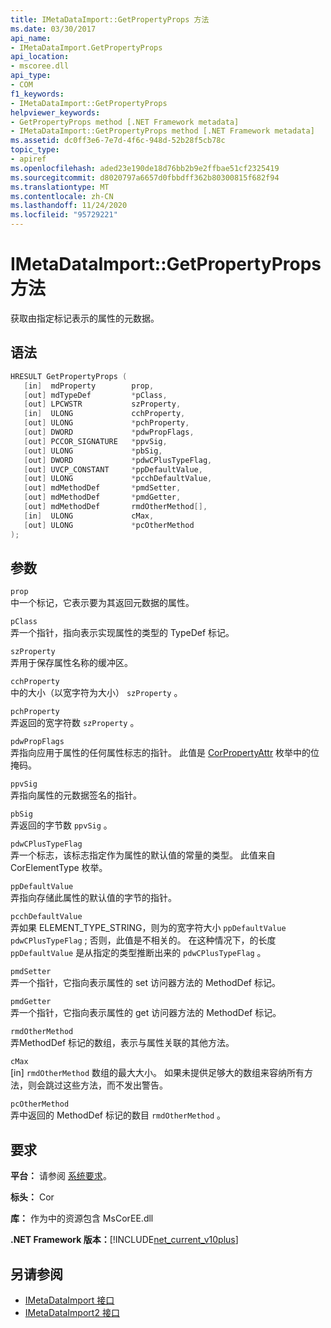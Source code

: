 ```yaml
---
title: IMetaDataImport::GetPropertyProps 方法
ms.date: 03/30/2017
api_name:
- IMetaDataImport.GetPropertyProps
api_location:
- mscoree.dll
api_type:
- COM
f1_keywords:
- IMetaDataImport::GetPropertyProps
helpviewer_keywords:
- GetPropertyProps method [.NET Framework metadata]
- IMetaDataImport::GetPropertyProps method [.NET Framework metadata]
ms.assetid: dc0ff3e6-7e7d-4f6c-948d-52b28f5cb78c
topic_type:
- apiref
ms.openlocfilehash: aded23e190de18d76bb2b9e2ffbae51cf2325419
ms.sourcegitcommit: d8020797a6657d0fbbdff362b80300815f682f94
ms.translationtype: MT
ms.contentlocale: zh-CN
ms.lasthandoff: 11/24/2020
ms.locfileid: "95729221"
---
```

# <a name="imetadataimportgetpropertyprops-method"></a>IMetaDataImport::GetPropertyProps 方法

获取由指定标记表示的属性的元数据。  
  
## <a name="syntax"></a>语法  
  
```cpp  
HRESULT GetPropertyProps (  
   [in]  mdProperty        prop,  
   [out] mdTypeDef         *pClass,
   [out] LPCWSTR           szProperty,
   [in]  ULONG             cchProperty,
   [out] ULONG             *pchProperty,
   [out] DWORD             *pdwPropFlags,
   [out] PCCOR_SIGNATURE   *ppvSig,
   [out] ULONG             *pbSig,
   [out] DWORD             *pdwCPlusTypeFlag,
   [out] UVCP_CONSTANT     *ppDefaultValue,  
   [out] ULONG             *pcchDefaultValue,  
   [out] mdMethodDef       *pmdSetter,
   [out] mdMethodDef       *pmdGetter,
   [out] mdMethodDef       rmdOtherMethod[],  
   [in]  ULONG             cMax,
   [out] ULONG             *pcOtherMethod
);  
```  
  
## <a name="parameters"></a>参数  

 `prop`  
 中一个标记，它表示要为其返回元数据的属性。  
  
 `pClass`  
 弄一个指针，指向表示实现属性的类型的 TypeDef 标记。  
  
 `szProperty`  
 弄用于保存属性名称的缓冲区。  
  
 `cchProperty`  
 中的大小（以宽字符为大小） `szProperty` 。  
  
 `pchProperty`  
 弄返回的宽字符数 `szProperty` 。  
  
 `pdwPropFlags`  
 弄指向应用于属性的任何属性标志的指针。 此值是 [CorPropertyAttr](corpropertyattr-enumeration.md) 枚举中的位掩码。  
  
 `ppvSig`  
 弄指向属性的元数据签名的指针。  
  
 `pbSig`  
 弄返回的字节数 `ppvSig` 。  
  
 `pdwCPlusTypeFlag`  
 弄一个标志，该标志指定作为属性的默认值的常量的类型。 此值来自 CorElementType 枚举。  
  
 `ppDefaultValue`  
 弄指向存储此属性的默认值的字节的指针。  
  
 `pcchDefaultValue`  
 弄如果 ELEMENT_TYPE_STRING，则为的宽字符大小 `ppDefaultValue` `pdwCPlusTypeFlag` ; 否则，此值是不相关的。 在这种情况下，的长度 `ppDefaultValue` 是从指定的类型推断出来的 `pdwCPlusTypeFlag` 。  
  
 `pmdSetter`  
 弄一个指针，它指向表示属性的 set 访问器方法的 MethodDef 标记。  
  
 `pmdGetter`  
 弄一个指针，它指向表示属性的 get 访问器方法的 MethodDef 标记。  
  
 `rmdOtherMethod`  
 弄MethodDef 标记的数组，表示与属性关联的其他方法。  
  
 `cMax`  
 [in] `rmdOtherMethod` 数组的最大大小。 如果未提供足够大的数组来容纳所有方法，则会跳过这些方法，而不发出警告。  
  
 `pcOtherMethod`  
 弄中返回的 MethodDef 标记的数目 `rmdOtherMethod` 。  
  
## <a name="requirements"></a>要求  

 **平台：** 请参阅 [系统要求](../../get-started/system-requirements.md)。  
  
 **标头：** Cor  
  
 **库：** 作为中的资源包含 MsCorEE.dll  
  
 **.NET Framework 版本：**[!INCLUDE[net_current_v10plus](../../../../includes/net-current-v10plus-md.md)]  
  
## <a name="see-also"></a>另请参阅

- [IMetaDataImport 接口](imetadataimport-interface.md)
- [IMetaDataImport2 接口](imetadataimport2-interface.md)
